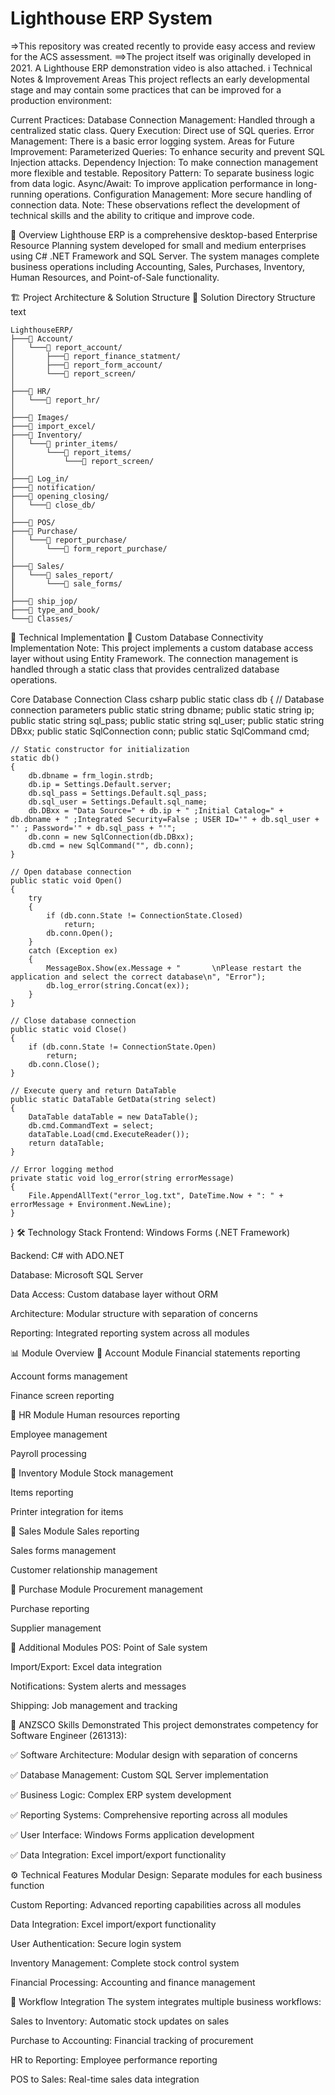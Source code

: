 # Lighthouse ERP System 
=>This repository was created recently to provide easy access and review for the ACS assessment.
==>The project itself was originally developed in 2021. A Lighthouse ERP demonstration video is also attached.
ℹ️ Technical Notes & Improvement Areas
This project reflects an early developmental stage and may contain some practices that can be improved for a production environment:

Current Practices:
Database Connection Management: Handled through a centralized static class.
Query Execution: Direct use of SQL queries.
Error Management: There is a basic error logging system.
Areas for Future Improvement:
Parameterized Queries: To enhance security and prevent SQL Injection attacks.
Dependency Injection: To make connection management more flexible and testable.
Repository Pattern: To separate business logic from data logic.
Async/Await: To improve application performance in long-running operations.
Configuration Management: More secure handling of connection data.
Note: These observations reflect the development of technical skills and the ability to critique and improve code.

📌 Overview
Lighthouse ERP is a comprehensive desktop-based Enterprise Resource Planning system developed for small and medium enterprises using C# .NET Framework and SQL Server. The system manages complete business operations including Accounting, Sales, Purchases, Inventory, Human Resources, and Point-of-Sale functionality.

🏗️ Project Architecture & Solution Structure
📂 Solution Directory Structure
text
```
LighthouseERP/
├───📁 Account/
│   └───📁 report_account/
│       ├───📁 report_finance_statment/
│       ├───📁 report_form_account/
│       └───📁 report_screen/
│
├───📁 HR/
│   └───📁 report_hr/
│
├───📁 Images/
├───📁 import_excel/
├───📁 Inventory/
│   └───📁 printer_items/
│       └───📁 report_items/
│           └───📁 report_screen/
│
├───📁 Log_in/
├───📁 notification/
├───📁 opening_closing/
│   └───📁 close_db/
│
├───📁 POS/
├───📁 Purchase/
│   └───📁 report_purchase/
│       └───📁 form_report_purchase/
│
├───📁 Sales/
│   └───📁 sales_report/
│       └───📁 sale_forms/
│
├───📁 ship_jop/
├───📁 type_and_book/
└───📁 Classes/
```
🔧 Technical Implementation
🎯 Custom Database Connectivity Implementation
Note: This project implements a custom database access layer without using Entity Framework. The connection management is handled through a static class that provides centralized database operations.

Core Database Connection Class
csharp
public static class db
{
    // Database connection parameters
    public static string dbname;
    public static string ip;
    public static string sql_pass;
    public static string sql_user;
    public static string DBxx;
    public static SqlConnection conn;
    public static SqlCommand cmd;

    // Static constructor for initialization
    static db()
    {
        db.dbname = frm_login.strdb;
        db.ip = Settings.Default.server;
        db.sql_pass = Settings.Default.sql_pass;
        db.sql_user = Settings.Default.sql_name;
        db.DBxx = "Data Source=" + db.ip + " ;Initial Catalog=" + db.dbname + " ;Integrated Security=False ; USER ID='" + db.sql_user + "' ; Password='" + db.sql_pass + "'";
        db.conn = new SqlConnection(db.DBxx);
        db.cmd = new SqlCommand("", db.conn);
    }

    // Open database connection
    public static void Open()
    {
        try
        {
            if (db.conn.State != ConnectionState.Closed)
                return;
            db.conn.Open();
        }
        catch (Exception ex)
        {
            MessageBox.Show(ex.Message + "       \nPlease restart the application and select the correct database\n", "Error");
            db.log_error(string.Concat(ex));
        }
    }

    // Close database connection
    public static void Close()
    {
        if (db.conn.State != ConnectionState.Open)
            return;
        db.conn.Close();
    }

    // Execute query and return DataTable
    public static DataTable GetData(string select)
    {
        DataTable dataTable = new DataTable();
        db.cmd.CommandText = select;
        dataTable.Load(cmd.ExecuteReader());
        return dataTable;
    }

    // Error logging method
    private static void log_error(string errorMessage)
    {
        File.AppendAllText("error_log.txt", DateTime.Now + ": " + errorMessage + Environment.NewLine);
    }
}
🛠️ Technology Stack
Frontend: Windows Forms (.NET Framework)

Backend: C# with ADO.NET

Database: Microsoft SQL Server

Data Access: Custom database layer without ORM

Architecture: Modular structure with separation of concerns

Reporting: Integrated reporting system across all modules

📊 Module Overview
🔹 Account Module
Financial statements reporting

Account forms management

Finance screen reporting

🔹 HR Module
Human resources reporting

Employee management

Payroll processing

🔹 Inventory Module
Stock management

Items reporting

Printer integration for items

🔹 Sales Module
Sales reporting

Sales forms management

Customer relationship management

🔹 Purchase Module
Procurement management

Purchase reporting

Supplier management

🔹 Additional Modules
POS: Point of Sale system

Import/Export: Excel data integration

Notifications: System alerts and messages

Shipping: Job management and tracking

🎯 ANZSCO Skills Demonstrated
This project demonstrates competency for Software Engineer (261313):

✅ Software Architecture: Modular design with separation of concerns

✅ Database Management: Custom SQL Server implementation

✅ Business Logic: Complex ERP system development

✅ Reporting Systems: Comprehensive reporting across all modules

✅ User Interface: Windows Forms application development

✅ Data Integration: Excel import/export functionality

⚙️ Technical Features
Modular Design: Separate modules for each business function

Custom Reporting: Advanced reporting capabilities across all modules

Data Integration: Excel import/export functionality

User Authentication: Secure login system

Inventory Management: Complete stock control system

Financial Processing: Accounting and finance management

🔄 Workflow Integration
The system integrates multiple business workflows:

Sales to Inventory: Automatic stock updates on sales

Purchase to Accounting: Financial tracking of procurement

HR to Reporting: Employee performance reporting

POS to Sales: Real-time sales data integration

